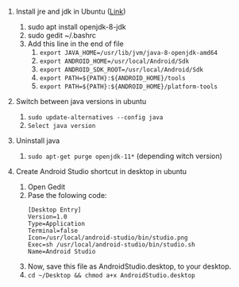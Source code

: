 1. Install jre and jdk in Ubuntu ([Link](https://www.digitalocean.com/community/tutorials/how-to-install-java-with-apt-on-ubuntu-18-04))
   1. sudo apt install openjdk-8-jdk
   1. sudo gedit ~/.bashrc
   1. Add this line in the end of file
      1. `export JAVA_HOME=/usr/lib/jvm/java-8-openjdk-amd64`
      1. `export ANDROID_HOME=/usr/local/Android/Sdk`
      1. `export ANDROID_SDK_ROOT=/usr/local/Android/Sdk`
      1. `export PATH=${PATH}:${ANDROID_HOME}/tools`
      1. `export PATH=${PATH}:${ANDROID_HOME}/platform-tools`

1. Switch between java versions in ubuntu
    1. `sudo update-alternatives --config java`
    1. `Select java version`

1. Uninstall java
     1. `sudo apt-get purge openjdk-11*` (depending witch version)

1. Create Android Studio shortcut in desktop in ubuntu
   1. Open Gedit
   1. Pase the folowing code:
      ```
      [Desktop Entry]
      Version=1.0
      Type=Application
      Terminal=false
      Icon=/usr/local/android-studio/bin/studio.png
      Exec=sh /usr/local/android-studio/bin/studio.sh
      Name=Android Studio
      ```
   1. Now, save this file as AndroidStudio.desktop, to your desktop.
   1. `cd ~/Desktop && chmod a+x AndroidStudio.desktop`
